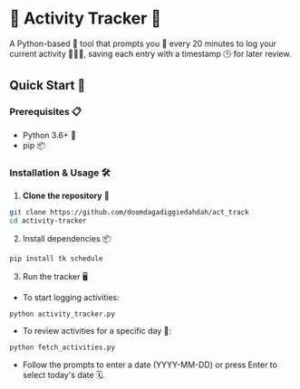 # 📌 Activity Tracker 🚀

A Python-based 🐍 tool that prompts you 📣 every 20 minutes to log your current activity 🏃‍♂️💼, saving each entry with a timestamp 🕒 for later review.

## Quick Start 🏁

### Prerequisites 📋

- Python 3.6+ 🐍
- pip 📦

### Installation & Usage 🛠️

1. **Clone the repository** 📂
```sh
git clone https://github.com/doomdagadiggiedahdah/act_track
cd activity-tracker
```
2. Install dependencies 📦
```sh
pip install tk schedule
```
3. Run the tracker 🖥️
- To start logging activities:
```sh
python activity_tracker.py
```
- To review activities for a specific day 📆:
```sh
python fetch_activities.py
```
- Follow the prompts to enter a date (YYYY-MM-DD) or press Enter to select today's date 🗓️.
